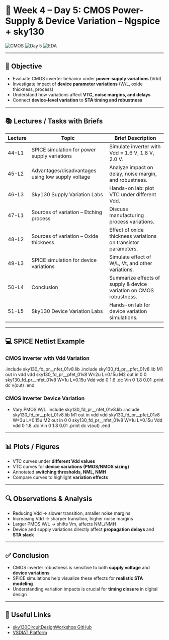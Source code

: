 # 🧪 Week 4 – Day 5: CMOS Power-Supply & Device Variation – Ngspice + sky130

![CMOS](https://img.shields.io/badge/CMOS-Circuit%20Design-blue?style=for-the-badge)
![Day 5](https://img.shields.io/badge/Day-5-orange?style=for-the-badge)
![EDA](https://img.shields.io/badge/EDA-Ngspice%20Sky130-brightgreen?style=for-the-badge)

---

## 🎯 Objective
- Evaluate CMOS inverter behavior under **power-supply variations** (Vdd)  
- Investigate impact of **device parameter variations** (W/L, oxide thickness, process)  
- Understand how variations affect **VTC, noise margins, and delays**  
- Connect **device-level variation** to **STA timing and robustness**  

---

## 📚 Lectures / Tasks with Briefs
| Lecture | Topic | Brief Description |
|---------|------|-----------------|
| 44-L1 | SPICE simulation for power supply variations | Simulate inverter with Vdd = 1.6 V, 1.8 V, 2.0 V. |
| 45-L2 | Advantages/disadvantages using low supply voltage | Analyze impact on delay, noise margin, and robustness. |
| 46-L3 | Sky130 Supply Variation Labs | Hands-on lab: plot VTC under different Vdd. |
| 47-L1 | Sources of variation – Etching process | Discuss manufacturing process variations. |
| 48-L2 | Sources of variation – Oxide thickness | Effect of oxide thickness variations on transistor parameters. |
| 49-L3 | SPICE simulation for device variations | Simulate effect of W/L, Vt, and other variations. |
| 50-L4 | Conclusion | Summarize effects of supply & device variation on CMOS robustness. |
| 51-L5 | Sky130 Device Variation Labs | Hands-on lab for device variation simulations. |

---

## 💻 SPICE Netlist Example

### CMOS Inverter with Vdd Variation
.include sky130_fd_pr__nfet_01v8.lib
.include sky130_fd_pr__pfet_01v8.lib
M1 out in vdd vdd sky130_fd_pr__pfet_01v8 W=2u L=0.15u
M2 out in 0 0 sky130_fd_pr__nfet_01v8 W=1u L=0.15u
Vdd vdd 0 1.6
.dc Vin 0 1.8 0.01
.print dc v(out)
.end

### CMOS Inverter Device Variation
* Vary PMOS W/L
.include sky130_fd_pr__nfet_01v8.lib
.include sky130_fd_pr__pfet_01v8.lib
M1 out in vdd vdd sky130_fd_pr__pfet_01v8 W=3u L=0.15u
M2 out in 0 0 sky130_fd_pr__nfet_01v8 W=1u L=0.15u
Vdd vdd 0 1.8
.dc Vin 0 1.8 0.01
.print dc v(out)
.end

---

## 📊 Plots / Figures
- VTC curves under **different Vdd values**  
- VTC curves for **device variations (PMOS/NMOS sizing)**  
- Annotated **switching thresholds, NML, NMH**  
- Compare curves to highlight **variation effects**  

---

## 🔍 Observations & Analysis
- Reducing Vdd → slower transition, smaller noise margins  
- Increasing Vdd → sharper transition, higher noise margins  
- Larger PMOS W/L → shifts Vm, affects NML/NMH  
- Device and supply variations directly affect **propagation delays** and **STA slack**  

---

## ✅ Conclusion
- CMOS inverter robustness is sensitive to both **supply voltage** and **device variations**  
- SPICE simulations help visualize these effects for **realistic STA modeling**  
- Understanding variation impacts is crucial for **timing closure** in digital design  

---

## 🔗 Useful Links
- [sky130CircuitDesignWorkshop GitHub](https://github.com/kunalg123/sky130CircuitDesignWorkshop/)  
- [VSDIAT Platform](https://vsdiat.org/)
